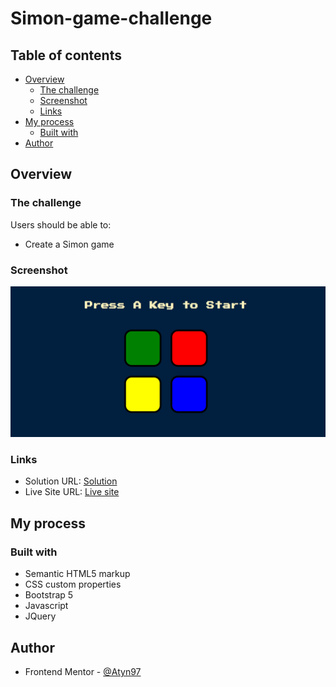 # Simon-game-challenge

## Table of contents

- [Overview](#overview)
  - [The challenge](#the-challenge)
  - [Screenshot](#screenshot)
  - [Links](#links)
- [My process](#my-process)
  - [Built with](#built-with)
- [Author](#author)

## Overview

### The challenge

Users should be able to:

- Create a Simon game

### Screenshot

![](./Capture.PNG)

### Links

- Solution URL: [Solution](https://github.com/Atyn97/Simon-game)
- Live Site URL: [Live site](https://atyn97.github.io/Simon-game/)

## My process

### Built with

- Semantic HTML5 markup
- CSS custom properties
- Bootstrap 5
- Javascript
- JQuery

## Author

- Frontend Mentor - [@Atyn97](https://www.frontendmentor.io/profile/Atyn97)
